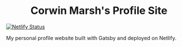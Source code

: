 <h1 align="center">
  Corwin Marsh's Profile Site
</h1>

[![Netlify Status](https://api.netlify.com/api/v1/badges/78306430-3868-4ac9-a0f1-0b0007190f3e/deploy-status)](https://app.netlify.com/sites/corwinmarsh/deploys)

My personal profile website built with Gatsby and deployed on Netlify.